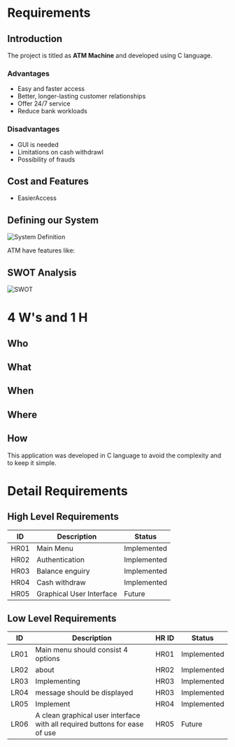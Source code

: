 # Requirements

 ## Introduction

The project is titled as **ATM Machine** and developed using C language. 


### Advantages

 - Easy and faster access 
 - Better, longer-lasting customer relationships
 - Offer 24/7 service
 - Reduce bank workloads
 
 ### Disadvantages
 - GUI is needed
 - Limitations on cash withdrawl
 - Possibility of frauds
 
## Cost and Features
 - EasierAccess
 

##  Defining our System

![System Definition](https://github.com/Thotakura-Bhavya/Stepin_ATM_miniproject/blob/59113ea2d87532eec3f8ac1d8a16a551c6b7eed4/1_Requirements/atm.jpg)

 ATM have features like:
 

## SWOT Analysis
![SWOT](https://github.com/Thotakura-Bhavya/Stepin_ATM_miniproject/blob/59113ea2d87532eec3f8ac1d8a16a551c6b7eed4/1_Requirements/atm.jpg)


# 4 W's and 1 H

## Who


## What


## When



## Where



## How

This application was developed in C language to avoid the complexity and to keep it simple. 


# Detail Requirements

## High Level Requirements
| ID | Description | Status |
|--|--|--|
| HR01 |Main Menu  | Implemented |
| HR02 | Authentication | Implemented |
| HR03 | Balance enguiry |  Implemented |
| HR04 | Cash withdraw |  Implemented |
| HR05 | Graphical User Interface | Future |


## Low Level Requirements 

| ID | Description | HR ID | Status |
|--|--|--|--|
| LR01 |Main menu should consist 4 options  | HR01| Implemented |
| LR02 | about | HR02| Implemented |
 LR03 | Implementing  | HR03| Implemented |
| LR04 | message should be displayed | HR03| Implemented |
| LR05 |Implement | HR04| Implemented |
| LR06 |A clean graphical user interface with all required buttons for ease of use  | HR05| Future |
